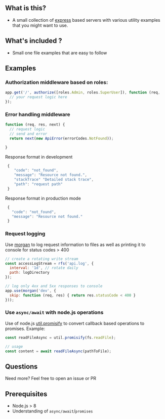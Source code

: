## What is this?

- A small collection of [express](https://expressjs.com/) based servers
with various utility examples that you might want to use.

## What's included ?

- Small one file examples that are easy to follow

## Examples

### Authorization middleware based on roles:

```js
app.get('/', authorize([roles.Admin, roles.SuperUser]), function (req, res) {
  // your request logic here
});
```

### Error handling middleware
```js
function (req, res, next) {
  // request logic
  // send and error
  return next(new ApiError(errorCodes.NotFound));

}
```
Response format in development
```js
 {
    "code": "not_found",
    "message": "Resource not found.",
    "stackTrace" "Detailed stack trace",
    "path": "request path"
 }
```
Response format in production mode
 ```js
  {
    "code": "not_found",
    "message": "Resource not found."
  }
```

### Request logging
Use [morgan](https://github.com/expressjs/morgan) to log request information to files
as well as printing it to console for status codes > 400

```js
// create a rotating write stream
const accessLogStream = rfs('api.log', {
  interval: '1d', // rotate daily
  path: logDirectory
});

// log only 4xx and 5xx responses to console
app.use(morgan('dev', {
  skip: function (req, res) { return res.statusCode < 400 }
}));
```

### Use `async/await` with node.js operations
Use of node.js [util.promisify](https://nodejs.org/dist/latest-v8.x/docs/api/util.html#util_util_promisify_original) to convert callback based operations to promises.
Example:
```js
const readFileAsync = util.promisify(fs.readFile);

// usage
const content = await readFileAsync(pathToFile);
```


## Questions

Need more? Feel free to open an issue or PR

## Prerequisites

- Node.js > 8
- Understanding of `async/await`/`promises`